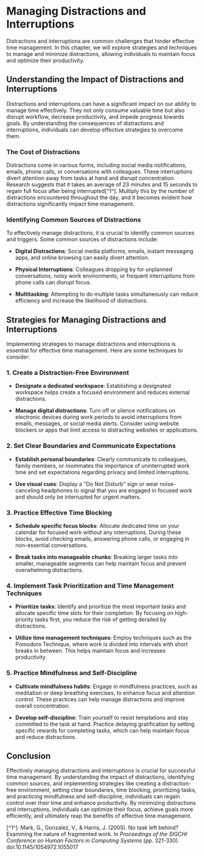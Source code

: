 Managing Distractions and Interruptions
================================================

Distractions and interruptions are common challenges that hinder effective time management. In this chapter, we will explore strategies and techniques to manage and minimize distractions, allowing individuals to maintain focus and optimize their productivity.

Understanding the Impact of Distractions and Interruptions
----------------------------------------------------------

Distractions and interruptions can have a significant impact on our ability to manage time effectively. They not only consume valuable time but also disrupt workflow, decrease productivity, and impede progress towards goals. By understanding the consequences of distractions and interruptions, individuals can develop effective strategies to overcome them.

### The Cost of Distractions

Distractions come in various forms, including social media notifications, emails, phone calls, or conversations with colleagues. These interruptions divert attention away from tasks at hand and disrupt concentration. Research suggests that it takes an average of 23 minutes and 15 seconds to regain full focus after being interrupted\[\^1\^\]. Multiply this by the number of distractions encountered throughout the day, and it becomes evident how distractions significantly impact time management.

### Identifying Common Sources of Distractions

To effectively manage distractions, it is crucial to identify common sources and triggers. Some common sources of distractions include:

* **Digital Distractions**: Social media platforms, emails, instant messaging apps, and online browsing can easily divert attention.

* **Physical Interruptions**: Colleagues dropping by for unplanned conversations, noisy work environments, or frequent interruptions from phone calls can disrupt focus.

* **Multitasking**: Attempting to do multiple tasks simultaneously can reduce efficiency and increase the likelihood of distractions.

Strategies for Managing Distractions and Interruptions
------------------------------------------------------

Implementing strategies to manage distractions and interruptions is essential for effective time management. Here are some techniques to consider:

### 1. **Create a Distraction-Free Environment**

* **Designate a dedicated workspace**: Establishing a designated workspace helps create a focused environment and reduces external distractions.

* **Manage digital distractions**: Turn off or silence notifications on electronic devices during work periods to avoid interruptions from emails, messages, or social media alerts. Consider using website blockers or apps that limit access to distracting websites or applications.

### 2. **Set Clear Boundaries and Communicate Expectations**

* **Establish personal boundaries**: Clearly communicate to colleagues, family members, or roommates the importance of uninterrupted work time and set expectations regarding privacy and limited interruptions.

* **Use visual cues**: Display a "Do Not Disturb" sign or wear noise-canceling headphones to signal that you are engaged in focused work and should only be interrupted for urgent matters.

### 3. **Practice Effective Time Blocking**

* **Schedule specific focus blocks**: Allocate dedicated time on your calendar for focused work without any interruptions. During these blocks, avoid checking emails, answering phone calls, or engaging in non-essential conversations.

* **Break tasks into manageable chunks**: Breaking larger tasks into smaller, manageable segments can help maintain focus and prevent overwhelming distractions.

### 4. **Implement Task Prioritization and Time Management Techniques**

* **Prioritize tasks**: Identify and prioritize the most important tasks and allocate specific time slots for their completion. By focusing on high-priority tasks first, you reduce the risk of getting derailed by distractions.

* **Utilize time management techniques**: Employ techniques such as the Pomodoro Technique, where work is divided into intervals with short breaks in between. This helps maintain focus and increases productivity.

### 5. **Practice Mindfulness and Self-Discipline**

* **Cultivate mindfulness habits**: Engage in mindfulness practices, such as meditation or deep breathing exercises, to enhance focus and attention control. These practices can help manage distractions and improve overall concentration.

* **Develop self-discipline**: Train yourself to resist temptations and stay committed to the task at hand. Practice delaying gratification by setting specific rewards for completing tasks, which can help maintain focus and reduce distractions.

Conclusion
----------

Effectively managing distractions and interruptions is crucial for successful time management. By understanding the impact of distractions, identifying common sources, and implementing strategies like creating a distraction-free environment, setting clear boundaries, time blocking, prioritizing tasks, and practicing mindfulness and self-discipline, individuals can regain control over their time and enhance productivity. By minimizing distractions and interruptions, individuals can optimize their focus, achieve goals more efficiently, and ultimately reap the benefits of effective time management.

\[\^1\^\]: Mark, G., Gonzalez, V., \& Harris, J. (2005). No task left behind? Examining the nature of fragmented work. In *Proceedings of the SIGCHI Conference on Human Factors in Computing Systems* (pp. 321-330). doi:10.1145/1054972.1055017

